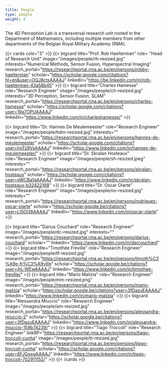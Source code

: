```yaml
---
title: People
type: people
weight: 4
---
```


The 4D Perception Lab is a transversal research unit rooted in the Department of Mathematics, including multiple members from other departments of the Belgian Royal Military Academy (RMA).



{{< cards cols="3"  >}}
  {{< bigcard title="Prof. Rob Haelterman" 
      role= "Head of Research Unit"
      image="/images/people/rh-resized.jpg" 
      interests="Numerical Methods, Sensor Fusion, Hyperspectral Imaging"
      research_portal="https://researchportal.rma.ac.be/en/persons/robby-haelterman"
      scholar="https://scholar.google.com/citations?hl=en&user=OQJ8ctsAAAAJ"
      linkedin="https://be.linkedin.com/in/rob-haelterman-43a58b45"
      >}}
  {{< bigcard 
      title="Charles Hamesse" 
      role="Research Engineer"
      image="/images/people/ch-resized.jpg" 
      interests="3D Perception, Sensor Fusion, SLAM"
      research_portal="https://researchportal.rma.ac.be/en/persons/charles-hamesse"
      scholar="https://scholar.google.com/citations?user=19a7OPUAAAAJ"
      linkedin="https://www.linkedin.com/in/charleshamesse/"
      >}}

{{< bigcard 
      title="Dr. Hannes De Meulemeester" 
      role="Research Engineer"
      image="/images/people/hdm-resized.jpg"
      interests=""
      research_portal="https://researchportal.rma.ac.be/en/persons/hannes-de-meulemeester"
      scholar="https://scholar.google.com/citations?user=hoTz9VsAAAAJ"
      linkedin="https://www.linkedin.com/in/hannes-de-meulemeester/"
      >}}
{{< bigcard 
      title="Dr. Skralan Hosteaux" 
      role="Research Engineer"
      image="/images/people/sh-resized.jpeg"
      interests=""
      research_portal="https://researchportal.rma.ac.be/en/persons/skralan-hosteaux"
      scholar="https://scholar.google.com/citations?user=eWCBa1gAAAAJ"
      linkedin="https://www.linkedin.com/in/skralan-hosteaux-b32422168"
      >}}
{{< bigcard 
      title="Dr. Oscar Olarte" 
      role="Research Engineer"
      image="/images/people/oo-resized.jpg"
      interests=""
      research_portal="https://researchportal.rma.ac.be/en/persons/rodriguez-oscar-olarte"
      scholar="https://scholar.google.be/citations?user=LI5Ol38AAAAJ"
      linkedin="https://www.linkedin.com/in/oscar-olarte"
      >}}

  {{< bigcard 
      title="Darius Couchard" 
      role="Research Engineer"
      image="/images/people/dc-resized.jpg"
      interests=""
      research_portal="https://researchportal.rma.ac.be/en/persons/darius-couchard"
      scholar=""
      linkedin="https://www.linkedin.com/in/darcouchard"
      >}}
  {{< bigcard 
      title="Timothée Fréville" 
      role="Research Engineer" 
      image="/images/people/tf-resized.jpg"
      research_portal="https://researchportal.rma.ac.be/en/persons/timoth%C3%A9e-fr%C3%A9ville"
      scholar="https://scholar.google.be/citations?user=jhL-WEwAAAAJ"
      linkedin="https://www.linkedin.com/in/timothee-freville/"
      >}}
  {{< bigcard 
      title="Mario Malizia" 
      role="Research Engineer"
      image="/images/people/mm-resized.png"
      research_portal="https://researchportal.rma.ac.be/en/persons/mario-malizia"
      scholar="https://scholar.google.be/citations?user=3fDazuEAAAAJ"
      linkedin="https://www.linkedin.com/in/mario-malizia"
      >}}
  {{< bigcard 
      title="Alessandra Miuccio" 
      role="Research Engineer" 
      image="/images/people/am-resized.jpg"
      research_portal="https://researchportal.rma.ac.be/en/persons/alessandra-miuccio-2"
      scholar="https://scholar.google.be/citations?user=3fDazuEAAAAJ"
      linkedin="https://www.linkedin.com/in/alessandra-miuccio-159b74239/"
      >}}
  {{< bigcard 
      title="Tiago Troccoli" 
      role="Research Engineer"
      linkRP="https://researchportal.rma.ac.be/en/persons/tiago-troccoli-cunha"
      image="/images/people/tt-resized.jpg"
      research_portal="https://researchportal.rma.ac.be/en/persons/tiago-troccoli-cunha"
      scholar="https://scholar.google.com/citations?user=8FJGgsgAAAAJ"
      linkedin="https://www.linkedin.com/in/tiago-troccoli-702911152/"
      >}}
{{< /cards >}}



